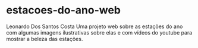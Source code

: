 # estacoes-do-ano-web
Leonardo Dos Santos Costa
Uma projeto web sobre as estações do ano com algumas imagens ilustrativas sobre elas e com vídeos do youtube para mostrar a beleza das estações.
